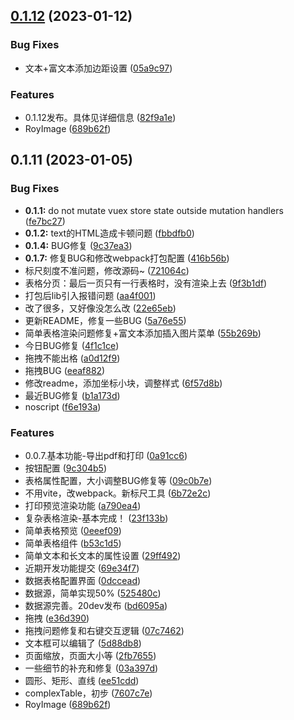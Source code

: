 ## [0.1.12](https://github.com/royians/print-template-designer/compare/0.1.11...0.1.12) (2023-01-12)


### Bug Fixes

* 文本+富文本添加边距设置 ([05a9c97](https://github.com/royians/print-template-designer/commit/05a9c97c1b71a910981165b1ed91674630f87686))


### Features

* 0.1.12发布。具体见详细信息 ([82f9a1e](https://github.com/royians/print-template-designer/commit/82f9a1e0a84efa85351ab0f00a36ab8fc1734b71))
* RoyImage ([689b62f](https://github.com/royians/print-template-designer/commit/689b62fd49906f864c90f35c60986e41a5704289))



## 0.1.11 (2023-01-05)


### Bug Fixes

* **0.1.1:** do not mutate vuex store state outside mutation handlers ([fe7bc27](https://github.com/royians/print-template-designer/commit/fe7bc278a11e6ea5840520fbc69977133dc2e7c3))
* **0.1.2:** text的HTML造成卡顿问题 ([fbbdfb0](https://github.com/royians/print-template-designer/commit/fbbdfb050870f55af847d54ceaf2f03fdc670b01))
* **0.1.4:** BUG修复 ([9c37ea3](https://github.com/royians/print-template-designer/commit/9c37ea3b10bec382916972a18ab3d6b406579004))
* **0.1.7:** 修复BUG和修改webpack打包配置 ([416b56b](https://github.com/royians/print-template-designer/commit/416b56be8f733a083e2fadcae17c4029d0049466))
* 标尺刻度不准问题，修改源码~ ([721064c](https://github.com/royians/print-template-designer/commit/721064c1662f3283caced2f90cf4303032c6611a))
* 表格分页：最后一页只有一行表格时，没有渲染上去 ([9f3b1df](https://github.com/royians/print-template-designer/commit/9f3b1df8e71fb1c937609861825ea57bcfcb3fec))
* 打包后lib引入报错问题 ([aa4f001](https://github.com/royians/print-template-designer/commit/aa4f001da975827aba43de8d306a3fe78546b5c1))
* 改了很多，又好像没怎么改 ([22e65eb](https://github.com/royians/print-template-designer/commit/22e65eb437bd4a6febc5f2dcd8ca37e2d11492b8))
* 更新README，修复一些BUG ([5a76e55](https://github.com/royians/print-template-designer/commit/5a76e55f8d6a9d790764690ab4ea0b72350c4875))
* 简单表格渲染问题修复+富文本添加插入图片菜单 ([55b269b](https://github.com/royians/print-template-designer/commit/55b269b32e5c147ebb9e0525a3a09cc3a82734b9))
* 今日BUG修复 ([4f1c1ce](https://github.com/royians/print-template-designer/commit/4f1c1ce8848288a783792f395275035eeacb5df5))
* 拖拽不能出格 ([a0d12f9](https://github.com/royians/print-template-designer/commit/a0d12f949303c9dc58de420d090efa392d3a799f))
* 拖拽BUG ([eeaf882](https://github.com/royians/print-template-designer/commit/eeaf88217e8c4d6a80954c92b0170804fb8a94a5))
* 修改readme，添加坐标小块，调整样式 ([6f57d8b](https://github.com/royians/print-template-designer/commit/6f57d8b6fe2a290ce89b15e672a0cc592590b989))
* 最近BUG修复 ([b1a173d](https://github.com/royians/print-template-designer/commit/b1a173d29d96e9e845e53f24998414f73fbdeb99))
* noscript ([f6e193a](https://github.com/royians/print-template-designer/commit/f6e193ac4f7a7baf599bfce37d741bb12afb20de))


### Features

* 0.0.7.基本功能-导出pdf和打印 ([0a91cc6](https://github.com/royians/print-template-designer/commit/0a91cc6050d5648933863d8e7575a6fe4d1f108f))
* 按钮配置 ([9c304b5](https://github.com/royians/print-template-designer/commit/9c304b53898910df5cb3f1487d1e8f0713104d71))
* 表格属性配置，大小调整BUG修复等 ([09c0b7e](https://github.com/royians/print-template-designer/commit/09c0b7e076dbd3e0c7f95c7bc1ef237a787a1449))
* 不用vite，改webpack。新标尺工具 ([6b72e2c](https://github.com/royians/print-template-designer/commit/6b72e2c68961d28aa9cdf4f72551942afd313ccb))
* 打印预览渲染功能 ([a790ea4](https://github.com/royians/print-template-designer/commit/a790ea4bea4f5af11bf1a5079a36533bebe7b130))
* 复杂表格渲染-基本完成！ ([23f133b](https://github.com/royians/print-template-designer/commit/23f133be0fc9b820b34705ea9319f008a4c28a23))
* 简单表格预览 ([0eeef09](https://github.com/royians/print-template-designer/commit/0eeef09c63be36329d161a22b6b609f3d0293e3a))
* 简单表格组件 ([b53c1d5](https://github.com/royians/print-template-designer/commit/b53c1d5db445958d51bc72868c753c9db969cd2f))
* 简单文本和长文本的属性设置 ([29ff492](https://github.com/royians/print-template-designer/commit/29ff492e0cd89268111d5071a49f65964c8d9548))
* 近期开发功能提交 ([69e34f7](https://github.com/royians/print-template-designer/commit/69e34f74c94b71d772ccef96f82e073e57675bf4))
* 数据表格配置界面 ([0dccead](https://github.com/royians/print-template-designer/commit/0dcceadccdbd5d3e9be2bc446687a90000c2ee35))
* 数据源，简单实现50% ([525480c](https://github.com/royians/print-template-designer/commit/525480cd4b074ad9f1e6af2b6216a53ff23b8f07))
* 数据源完善。20dev发布 ([bd6095a](https://github.com/royians/print-template-designer/commit/bd6095aa5cbc3e4443b173fd8fdbfc7f3a4cc9cd))
* 拖拽 ([e36d390](https://github.com/royians/print-template-designer/commit/e36d390a16d2b8ef0fa229830deb5280d5365dc9))
* 拖拽问题修复和右键交互逻辑 ([07c7462](https://github.com/royians/print-template-designer/commit/07c74626ac0e32ea58a04e1b51920e6463b10e3b))
* 文本框可以编辑了 ([5d88db8](https://github.com/royians/print-template-designer/commit/5d88db8747c39753742513b453359897d53b1dd4))
* 页面缩放，页面大小等 ([2fb7655](https://github.com/royians/print-template-designer/commit/2fb7655f393e1ba3b6a37b617cd7c143dfec3c61))
* 一些细节的补充和修复 ([03a397d](https://github.com/royians/print-template-designer/commit/03a397d5b896da1b202ea497a26f01657170d7ae))
* 圆形、矩形、直线 ([ee51cdd](https://github.com/royians/print-template-designer/commit/ee51cddff9d62c62fc3157da4ae119bd063a1e6d))
* complexTable，初步 ([7607c7e](https://github.com/royians/print-template-designer/commit/7607c7eabdd5b11480f5a4432eaf63a7f373d6e5))
* RoyImage ([689b62f](https://github.com/royians/print-template-designer/commit/689b62fd49906f864c90f35c60986e41a5704289))



